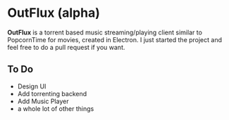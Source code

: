 # OutFlux (alpha)

**OutFlux** is a torrent based music streaming/playing client similar to PopcornTime for movies, created in Electron. I just started the project and feel free to do a pull request if you want.

## To Do
- Design UI
- Add torrenting backend
- Add Music Player
- a whole lot of other things
